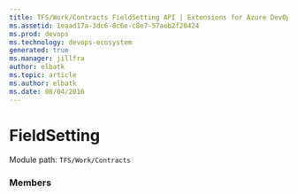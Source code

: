 ```yaml
---
title: TFS/Work/Contracts FieldSetting API | Extensions for Azure DevOps Services
ms.assetid: 1eaad17a-3dc6-8c6e-c8e7-57aeb2f20424
ms.prod: devops
ms.technology: devops-ecosystem
generated: true
ms.manager: jillfra
author: elbatk
ms.topic: article
ms.author: elbatk
ms.date: 08/04/2016
---
```


# FieldSetting

Module path: `TFS/Work/Contracts`


### Members

